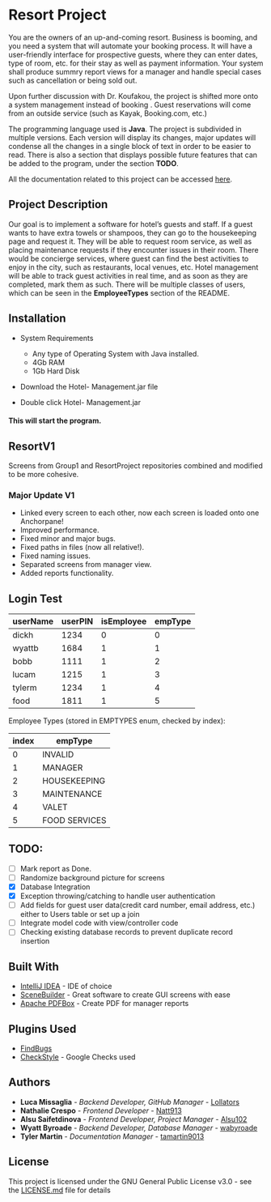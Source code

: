 # Resort Project
You are the owners of an up-and-coming resort. Business is booming, and you need a system that will automate your booking process. It will have a user-friendly interface for prospective guests, where they can enter dates, type of room, etc. for their stay as well as payment information. Your system shall produce summry report views for a manager and handle special cases such as cancellation or being sold out.

Upon further discussion with Dr. Koufakou, the project is shifted more onto a system management instead of booking . Guest reservations will come from an outside service (such as Kayak, Booking.com, etc.)

The programming language used is **Java**.
The project is subdivided in multiple versions. Each version will display its changes, major updates will condense all the changes in a single block of text in order to be easier to read. There is also a section that displays possible future features that can be added to the program, under the section **TODO**.

All the documentation related to this project can be accessed [here](https://drive.google.com/drive/folders/1LB9RRYxb2T3-Lj7WudqFcAIZ3NMW687I).

## Project Description
Our goal is to implement a software for hotel’s guests and staff.
If a guest wants to have extra towels or shampoos, they  can go to the housekeeping page and request it. They will be able to request room service, as well as placing maintenance requests if they encounter issues in their room. There would be concierge services, where guest can find the best activities to enjoy in the city, such as restaurants, local venues, etc.
Hotel management will be able to track guest activities in real time, and as soon as they are completed, mark them as such.
There will be multiple classes of users, which can be seen in the **EmployeeTypes** section of the README.

## Installation
- System Requirements 
  - Any type of Operating System with Java installed.
  - 4Gb RAM
  - 1Gb Hard Disk
  
- Download the Hotel- Management.jar file
- Double click Hotel- Management.jar

#### This will start the program. 


## ResortV1
Screens from Group1 and ResortProject repositories combined and modified to be more cohesive. 

### Major Update V1
- Linked every screen to each other, now each screen is loaded onto one Anchorpane! 
- Improved performance. 
- Fixed minor and major bugs. 
- Fixed paths in files (now all relative!). 
- Fixed naming issues.
- Separated screens from manager view.
- Added reports functionality.

## Login Test

userName | userPIN | isEmployee | empType
-------- | ------- | ---------- | --------
dickh | 1234 | 0 | 0
wyattb | 1684 | 1 | 1
bobb | 1111 | 1 | 2
lucam | 1215 | 1 | 3
tylerm | 1234 | 1 | 4
food | 1811 | 1 | 5

Employee Types (stored in EMPTYPES enum, checked by index):

index  |empType
-------|-------
0      |INVALID
1      |MANAGER
2      |HOUSEKEEPING
3      |MAINTENANCE
4      |VALET
5      |FOOD SERVICES

## TODO:
- [ ] Mark report as Done.
- [ ] Randomize background picture for screens
- [x] Database Integration
- [x] Exception throwing/catching to handle user authentication
- [ ] Add fields for guest user data(credit card number, email address, etc.) either to Users table or set up a join
- [ ] Integrate model code with view/controller code
- [ ] Checking existing database records to prevent duplicate record insertion

## Built With

* [IntelliJ IDEA](https://www.jetbrains.com/idea/) - IDE of choice
* [SceneBuilder](https://gluonhq.com/products/scene-builder) - Great software to create GUI screens with ease
* [Apache PDFBox](https://pdfbox.apache.org/) - Create PDF for manager reports

## Plugins Used
* [FindBugs](http://findbugs.sourceforge.net/)
* [CheckStyle](http://checkstyle.sourceforge.net/config_naming.html#PackageName) - Google Checks used

## Authors

* **Luca Missaglia** - *Backend Developer, GitHub Manager* - [Lollators](https://github.com/Lollators)
* **Nathalie Crespo** - *Frontend Developer* - [Natt913](https://github.com/Natt913)
* **Alsu Saifetdinova** - *Frontend Developer, Project Manager* - [Alsu102](https://github.com/Alsu102)
* **Wyatt Byroade** - *Backend Developer, Database Manager* - [wabyroade](https://github.com/wabyroade)
* **Tyler Martin** - *Documentation Manager* - [tamartin9013](https://github.com/tamartin9013)

## License

This project is licensed under the GNU General Public License v3.0 - see the [LICENSE.md](LICENSE.md) file for details
